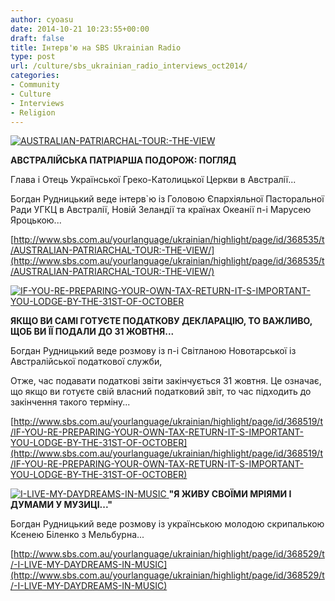 ```yaml
---
author: cyoasu
date: 2014-10-21 10:23:55+00:00
draft: false
title: Інтерв'ю на SBS Ukrainian Radio
type: post
url: /culture/sbs_ukrainian_radio_interviews_oct2014/
categories:
- Community
- Culture
- Interviews
- Religion
---
```


[![AUSTRALIAN-PATRIARCHAL-TOUR:-THE-VIEW](http://www.sbs.com.au/yourlanguage/resize/index/id/239485/w/310/h/175/type/podcast)
](http://www.sbs.com.au/yourlanguage/ukrainian/highlight/page/id/368535/t/AUSTRALIAN-PATRIARCHAL-TOUR:-THE-VIEW/)

**АВСТРАЛІЙСЬКА ПАТРІАРША ПОДОРОЖ: ПОГЛЯД**

Глава і Отець Української Греко-Католицької Церкви в Австралії...

Богдан Рудницький веде інтерв`ю із Головою Єпархіяльної Пасторальної Ради УГКЦ в Австралії, Новій Зеландії та країнах Океанії п-і Марусею Яроцькою...

[http://www.sbs.com.au/yourlanguage/ukrainian/highlight/page/id/368535/t/AUSTRALIAN-PATRIARCHAL-TOUR:-THE-VIEW/](http://www.sbs.com.au/yourlanguage/ukrainian/highlight/page/id/368535/t/AUSTRALIAN-PATRIARCHAL-TOUR:-THE-VIEW/)



[![IF-YOU-RE-PREPARING-YOUR-OWN-TAX-RETURN-IT-S-IMPORTANT-YOU-LODGE-BY-THE-31ST-OF-OCTOBER](http://www.sbs.com.au/yourlanguage/resize/index/id/222400/w/310/h/175/type/podcast)
](http://www.sbs.com.au/yourlanguage/ukrainian/highlight/page/id/368519/t/IF-YOU-RE-PREPARING-YOUR-OWN-TAX-RETURN-IT-S-IMPORTANT-YOU-LODGE-BY-THE-31ST-OF-OCTOBER)

**ЯКЩО ВИ САМІ ГОТУЄТЕ ПОДАТКОВУ ДЕКЛАРАЦІЮ, ТО ВАЖЛИВО, ЩОБ ВИ ЇЇ ПОДАЛИ ДО 31 ЖОВТНЯ...**

Богдан Рудницький веде розмову із п-і Світланою Новотарської із Австралійської податкової служби,

Отже, час подавати податкові звіти закінчується 31 жовтня. Це означає, що якщо ви готуєте свій власний податковий звіт, то час підходить до закінчення такого терміну...

[http://www.sbs.com.au/yourlanguage/ukrainian/highlight/page/id/368519/t/IF-YOU-RE-PREPARING-YOUR-OWN-TAX-RETURN-IT-S-IMPORTANT-YOU-LODGE-BY-THE-31ST-OF-OCTOBER](http://www.sbs.com.au/yourlanguage/ukrainian/highlight/page/id/368519/t/IF-YOU-RE-PREPARING-YOUR-OWN-TAX-RETURN-IT-S-IMPORTANT-YOU-LODGE-BY-THE-31ST-OF-OCTOBER)

[![I-LIVE-MY-DAYDREAMS-IN-MUSIC](http://www.sbs.com.au/yourlanguage/resize/index/id/239479/w/310/h/175/type/podcast)
](http://www.sbs.com.au/yourlanguage/ukrainian/highlight/page/id/368529/t/-I-LIVE-MY-DAYDREAMS-IN-MUSIC)**"Я ЖИВУ СВОЇМИ МРІЯМИ І ДУМАМИ У МУЗИЦІ..."**

Богдан Рудницький веде розмову із українською молодою скрипалькою Ксенею Біленко з Мельбурна...

[http://www.sbs.com.au/yourlanguage/ukrainian/highlight/page/id/368529/t/-I-LIVE-MY-DAYDREAMS-IN-MUSIC](http://www.sbs.com.au/yourlanguage/ukrainian/highlight/page/id/368529/t/-I-LIVE-MY-DAYDREAMS-IN-MUSIC)

